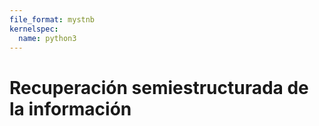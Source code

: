 ```yaml
---
file_format: mystnb
kernelspec:
  name: python3
---
```

# Recuperación semiestructurada de la información
